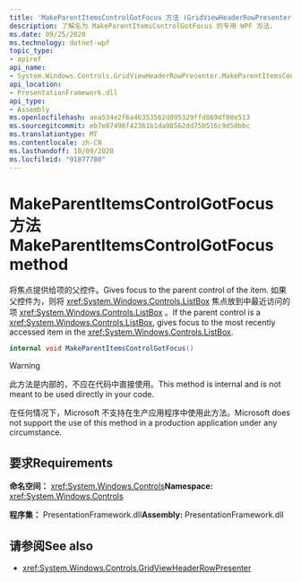 ```yaml
---
title: 'MakeParentItemsControlGotFocus 方法 (GridViewHeaderRowPresenter) '
description: 了解名为 MakeParentItemsControlGotFocus 的专用 WPF 方法。
ms.date: 09/25/2020
ms.technology: dotnet-wpf
topic_type:
- apiref
api_name:
- System.Windows.Controls.GridViewHeaderRowPresenter.MakeParentItemsControlGotFocus
api_location:
- PresentationFramework.dll
api_type:
- Assembly
ms.openlocfilehash: aea534e2f6a46353562d095329ffd869df88e513
ms.sourcegitcommit: eb7e87496f42361b1da98562dd75b516c9d58bbc
ms.translationtype: MT
ms.contentlocale: zh-CN
ms.lasthandoff: 10/09/2020
ms.locfileid: "91877780"
---
```

# <a name="makeparentitemscontrolgotfocus-method"></a><span data-ttu-id="9a919-103">MakeParentItemsControlGotFocus 方法</span><span class="sxs-lookup"><span data-stu-id="9a919-103">MakeParentItemsControlGotFocus method</span></span>

<span data-ttu-id="9a919-104">将焦点提供给项的父控件。</span><span class="sxs-lookup"><span data-stu-id="9a919-104">Gives focus to the parent control of the item.</span></span> <span data-ttu-id="9a919-105">如果父控件为，则将 <xref:System.Windows.Controls.ListBox> 焦点放到中最近访问的项 <xref:System.Windows.Controls.ListBox> 。</span><span class="sxs-lookup"><span data-stu-id="9a919-105">If the parent control is a <xref:System.Windows.Controls.ListBox>, gives focus to the most recently accessed item in the <xref:System.Windows.Controls.ListBox>.</span></span>

```csharp
internal void MakeParentItemsControlGotFocus()
```

> [!WARNING]
> <span data-ttu-id="9a919-106">此方法是内部的，不应在代码中直接使用。</span><span class="sxs-lookup"><span data-stu-id="9a919-106">This method is internal and is not meant to be used directly in your code.</span></span>
>
> <span data-ttu-id="9a919-107">在任何情况下，Microsoft 不支持在生产应用程序中使用此方法。</span><span class="sxs-lookup"><span data-stu-id="9a919-107">Microsoft does not support the use of this method in a production application under any circumstance.</span></span>

## <a name="requirements"></a><span data-ttu-id="9a919-108">要求</span><span class="sxs-lookup"><span data-stu-id="9a919-108">Requirements</span></span>

<span data-ttu-id="9a919-109">**命名空间：** <xref:System.Windows.Controls></span><span class="sxs-lookup"><span data-stu-id="9a919-109">**Namespace:** <xref:System.Windows.Controls></span></span>

<span data-ttu-id="9a919-110">**程序集：** PresentationFramework.dll</span><span class="sxs-lookup"><span data-stu-id="9a919-110">**Assembly:** PresentationFramework.dll</span></span>

## <a name="see-also"></a><span data-ttu-id="9a919-111">请参阅</span><span class="sxs-lookup"><span data-stu-id="9a919-111">See also</span></span>

- <xref:System.Windows.Controls.GridViewHeaderRowPresenter>
